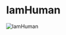 # IamHuman

![IamHuman](https://github.com/user-attachments/assets/374e23d4-1bc6-43e6-ba55-b3df00697348)
